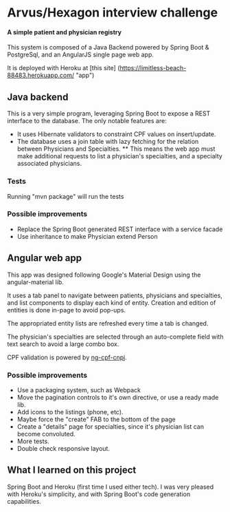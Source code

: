# Arvus/Hexagon interview challenge
#### A simple patient and physician registry

This system is composed of a Java Backend powered by Spring Boot & PostgreSql, 
and an AngularJS single page web app.

It is deployed with Heroku at
[this site] (https://limitless-beach-88483.herokuapp.com/ "app")

## Java backend

This is a very simple program, leveraging Spring Boot to expose a REST 
interface to the database. The only notable features are: 

* It uses Hibernate validators to constraint CPF values on insert/update.
* The database uses a join table with lazy fetching for the relation between
  Physicians and Specialties.
** This means the web app must make additional requests to list a physician's 
   specialties, and a specialty associated physicians.

### Tests

Running "mvn package" will run the tests

### Possible improvements

* Replace the Spring Boot generated REST interface with a service facade
* Use inheritance to make Physician extend Person 

## Angular web app

This app was designed following Google's Material Design using the 
angular-material lib.

It uses a tab panel to navigate between patients, physicians and specialties,
and list components to display each kind of entity. Creation and edition of 
entities is done in-page to avoid pop-ups.

The appropriated entity lists are refreshed every time a tab is changed.

The physician's specialties are selected through an auto-complete field with 
text search to avoid a large combo box. 

CPF validation is powered by [ng-cpf-cnpj](https://github.com/gil/ng-cpf-cnpj).

### Possible improvements

* Use a packaging system, such as Webpack
* Move the pagination controls to it's own directive, or use a ready made lib.
* Add icons to the listings (phone, etc).
* Maybe force the "create" FAB to the bottom of the page
* Create a "details" page for specialties, since it's physician list can become
  convoluted.
* More tests.
* Double check responsive layout.

## What I learned on this project

Spring Boot and Heroku (first time I used either tech). I was very pleased with
Heroku's simplicity, and with Spring Boot's code generation capabilities. 

